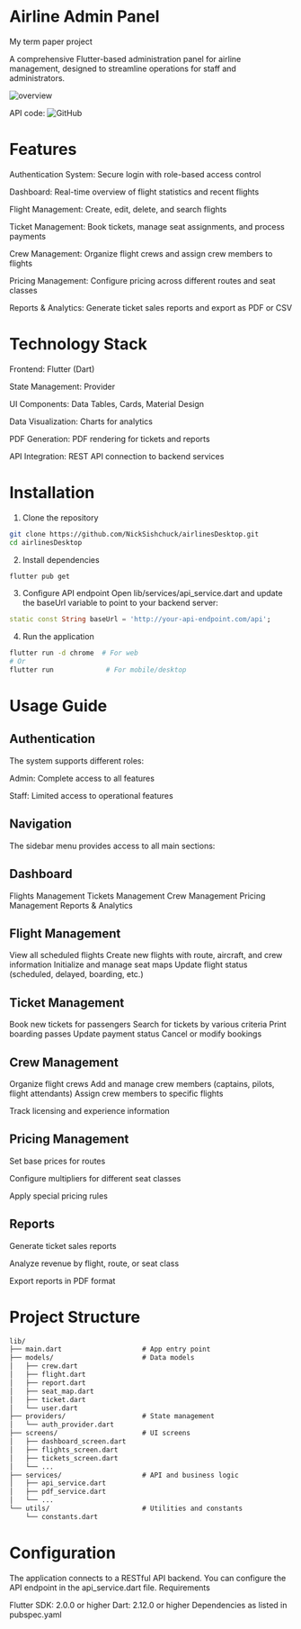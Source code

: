 # Airline Admin Panel

My term paper project

A comprehensive Flutter-based administration panel for airline management, designed to streamline operations for staff and administrators.

![overview](https://github.com/user-attachments/assets/2c55a48a-e4e6-4b36-970f-7500267b88d8)

API code:
![GitHub](https://github.com/NickSishchuck/airlinesAPI)

# Features

Authentication System: Secure login with role-based access control

Dashboard: Real-time overview of flight statistics and recent flights

Flight Management: Create, edit, delete, and search flights

Ticket Management: Book tickets, manage seat assignments, and process payments

Crew Management: Organize flight crews and assign crew members to flights

Pricing Management: Configure pricing across different routes and seat classes

Reports & Analytics: Generate ticket sales reports and export as PDF or CSV

# Technology Stack

Frontend: Flutter (Dart)

State Management: Provider

UI Components: Data Tables, Cards, Material Design

Data Visualization: Charts for analytics

PDF Generation: PDF rendering for tickets and reports

API Integration: REST API connection to backend services


# Installation

1. Clone the repository
```bash
git clone https://github.com/NickSishchuck/airlinesDesktop.git
cd airlinesDesktop
```
2. Install dependencies
```bash
flutter pub get
```
3. Configure API endpoint
Open lib/services/api_service.dart and update the baseUrl variable to point to your backend server:
```dart
static const String baseUrl = 'http://your-api-endpoint.com/api';
```
4. Run the application
```bash
flutter run -d chrome  # For web
# Or
flutter run             # For mobile/desktop
```

# Usage Guide
## Authentication
The system supports different roles:

Admin: Complete access to all features

Staff: Limited access to operational features


## Navigation
The sidebar menu provides access to all main sections:

## Dashboard
Flights Management
Tickets Management
Crew Management
Pricing Management
Reports & Analytics


## Flight Management

View all scheduled flights
Create new flights with route, aircraft, and crew information
Initialize and manage seat maps
Update flight status (scheduled, delayed, boarding, etc.)

## Ticket Management

Book new tickets for passengers
Search for tickets by various criteria
Print boarding passes
Update payment status
Cancel or modify bookings

## Crew Management

Organize flight crews
Add and manage crew members (captains, pilots, flight attendants)
Assign crew members to specific flights

Track licensing and experience information


## Pricing Management

Set base prices for routes

Configure multipliers for different seat classes

Apply special pricing rules


## Reports

Generate ticket sales reports

Analyze revenue by flight, route, or seat class

Export reports in PDF format


# Project Structure
```markdown
lib/
├── main.dart                    # App entry point
├── models/                      # Data models
│   ├── crew.dart
│   ├── flight.dart
│   ├── report.dart
│   ├── seat_map.dart
│   ├── ticket.dart
│   └── user.dart
├── providers/                   # State management
│   └── auth_provider.dart
├── screens/                     # UI screens
│   ├── dashboard_screen.dart
│   ├── flights_screen.dart
│   ├── tickets_screen.dart
│   └── ...
├── services/                    # API and business logic
│   ├── api_service.dart
│   ├── pdf_service.dart
│   └── ...
└── utils/                       # Utilities and constants
    └── constants.dart
```

# Configuration
The application connects to a RESTful API backend. You can configure the API endpoint in the api_service.dart file.
Requirements

Flutter SDK: 2.0.0 or higher
Dart: 2.12.0 or higher
Dependencies as listed in pubspec.yaml
